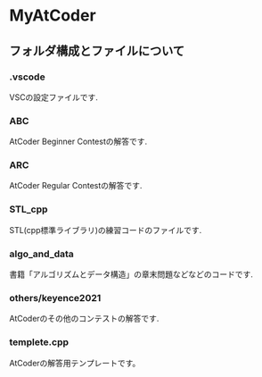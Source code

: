 # MyAtCoder
## フォルダ構成とファイルについて
### .vscode
VSCの設定ファイルです. 
### ABC
AtCoder Beginner Contestの解答です. 
### ARC
AtCoder Regular Contestの解答です. 
### STL_cpp
STL(cpp標準ライブラリ)の練習コードのファイルです. 
### algo_and_data
書籍「アルゴリズムとデータ構造」の章末問題などなどのコードです. 
### others/keyence2021
AtCoderのその他のコンテストの解答です. 
### templete.cpp
AtCoderの解答用テンプレートです。